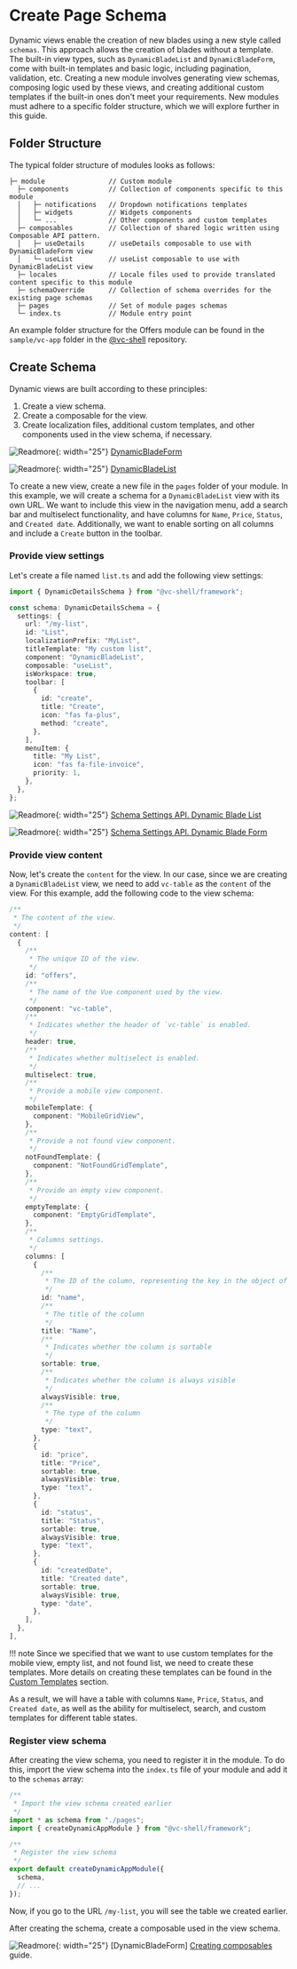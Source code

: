 # Create Page Schema

Dynamic views enable the creation of new blades using a new style called `schemas`. This approach allows the creation of blades without a template. The built-in view types, such as `DynamicBladeList` and `DynamicBladeForm`, come with built-in templates and basic logic, including pagination, validation, etc. Creating a new module involves generating view schemas, composing logic used by these views, and creating additional custom templates if the built-in ones don't meet your requirements. New modules must adhere to a specific folder structure, which we will explore further in this guide.

## Folder Structure

The typical folder structure of modules looks as follows:

```
├─ module                // Custom module
  ├─ components          // Collection of components specific to this module
  │   ├─ notifications   // Dropdown notifications templates
  │   ├─ widgets         // Widgets components
  │   └─ ...             // Other components and custom templates
  ├─ composables         // Collection of shared logic written using Composable API pattern.
  │   ├─ useDetails      // useDetails composable to use with DynamicBladeForm view
  │   └─ useList         // useList composable to use with DynamicBladeList view
  ├─ locales             // Locale files used to provide translated content specific to this module
  ├─ schemaOverride      // Collection of schema overrides for the existing page schemas
  ├─ pages               // Set of module pages schemas
  └─ index.ts            // Module entry point
```

An example folder structure for the Offers module can be found in the `sample/vc-app` folder in the [@vc-shell](https://github.com/VirtoCommerce/vc-shell) repository.

## Create Schema

Dynamic views are built according to these principles:

1. Create a view schema.
2. Create a composable for the view.
3. Create localization files, additional custom templates, and other components used in the view schema, if necessary.

![Readmore](../../../media/readmore.png){: width="25"} [DynamicBladeForm](Dynamic-Blade-Form.md)

![Readmore](../../../media/readmore.png){: width="25"} [DynamicBladeList](Dynamic-Blade-List.md)

To create a new view, create a new file in the `pages` folder of your module. In this example, we will create a schema for a `DynamicBladeList` view with its own URL. We want to include this view in the navigation menu, add a search bar and multiselect functionality, and have columns for `Name`, `Price`, `Status`, and `Created date`. Additionally, we want to enable sorting on all columns and include a `Create` button in the toolbar.

### Provide view settings

Let's create a file named `list.ts` and add the following view settings:

```typescript
import { DynamicDetailsSchema } from "@vc-shell/framework";

const schema: DynamicDetailsSchema = {
  settings: {
    url: "/my-list",
    id: "List",
    localizationPrefix: "MyList",
    titleTemplate: "My custom list",
    component: "DynamicBladeList",
    composable: "useList",
    isWorkspace: true,
    toolbar: [
      {
        id: "create",
        title: "Create",
        icon: "fas fa-plus",
        method: "create",
      },
    ],
    menuItem: {
      title: "My List",
      icon: "fas fa-file-invoice",
      priority: 1,
    },
  },
};
```

![Readmore](../../../media/readmore.png){: width="25"} [Schema Settings API. Dynamic Blade List](../dynamic-views/Dynamic-Blade-List.md#schema-settings-api)

![Readmore](../../../media/readmore.png){: width="25"} [Schema Settings API. Dynamic Blade Form](../dynamic-views/Dynamic-Blade-Form.md#schema-settings-api)


### Provide view content

Now, let's create the `content` for the view. In our case, since we are creating a `DynamicBladeList` view, we need to add `vc-table` as the `content` of the view. For this example, add the following code to the view schema:

```typescript
/**
 * The content of the view.
 */
content: [
  {
    /**
     * The unique ID of the view.
     */
    id: "offers",
    /**
     * The name of the Vue component used by the view.
     */
    component: "vc-table",
    /**
     * Indicates whether the header of `vc-table` is enabled.
     */
    header: true,
    /**
     * Indicates whether multiselect is enabled.
     */
    multiselect: true,
    /**
     * Provide a mobile view component.
     */
    mobileTemplate: {
      component: "MobileGridView",
    },
    /**
     * Provide a not found view component.
     */
    notFoundTemplate: {
      component: "NotFoundGridTemplate",
    },
    /**
     * Provide an empty view component.
     */
    emptyTemplate: {
      component: "EmptyGridTemplate",
    },
    /**
     * Columns settings.
     */
    columns: [
      {
        /**
         * The ID of the column, representing the key in the object of the blade's loaded data
         */
        id: "name",
        /**
         * The title of the column
         */
        title: "Name",
        /**
         * Indicates whether the column is sortable
         */
        sortable: true,
        /**
         * Indicates whether the column is always visible
         */
        alwaysVisible: true,
        /**
         * The type of the column
         */
        type: "text",
      },
      {
        id: "price",
        title: "Price",
        sortable: true,
        alwaysVisible: true,
        type: "text",
      },
      {
        id: "status",
        title: "Status",
        sortable: true,
        alwaysVisible: true,
        type: "text",
      },
      {
        id: "createdDate",
        title: "Created date",
        sortable: true,
        alwaysVisible: true,
        type: "date",
      },
    ],
  },
],
```

!!! note
    Since we specified that we want to use custom templates for the mobile view, empty list, and not found list, we need to create these templates. More details on creating these templates can be found in the [Custom Templates](Custom-Templates.md) section.

As a result, we will have a table with columns `Name`, `Price`, `Status`, and `Created date`, as well as the ability for multiselect, search, and custom templates for different table states.

### Register view schema

After creating the view schema, you need to register it in the module. To do this, import the view schema into the `index.ts` file of your module and add it to the `schemas` array:

```typescript
/**
 * Import the view schema created earlier
 */
import * as schema from "./pages";
import { createDynamicAppModule } from "@vc-shell/framework";

/**
 * Register the view schema
 */
export default createDynamicAppModule({
  schema,
  // ...
});
```

Now, if you go to the URL `/my-list`, you will see the table we created earlier.

After creating the schema, create a composable used in the view schema.

![Readmore](../../../media/readmore.png){: width="25"} [DynamicBladeForm] [Creating composables](../../Extensibility/Overriding-Composables.md) guide.
